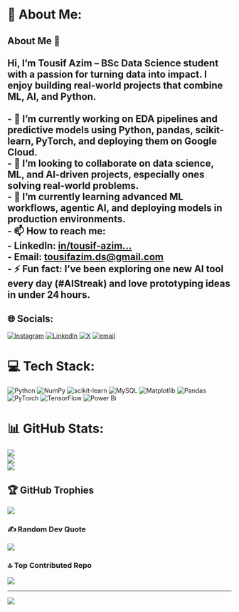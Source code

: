 # 💫 About Me:
## About Me 👋<br><br>Hi, I’m **Tousif Azim** – BSc Data Science student with a passion for turning data into impact. I enjoy building real-world projects that combine ML, AI, and Python.<br><br>- 🔭 I’m currently working on EDA pipelines and predictive models using Python, pandas, scikit-learn, PyTorch, and deploying them on Google Cloud.<br>- 🤝 I’m looking to collaborate on data science, ML, and AI-driven projects, especially ones solving real-world problems.<br>- 🌱 I’m currently learning advanced ML workflows, agentic AI, and deploying models in production environments.<br>- 📫 How to reach me:<br>  - LinkedIn: [in/tousif‑azim…](https://www.linkedin.com/in/tousif-azim-533313279)<br>  - Email: tousifazim.ds@gmail.com<br>- ⚡ Fun fact: I’ve been exploring **one new AI tool every day** (#AIStreak) and love prototyping ideas in under 24 hours.<br>


## 🌐 Socials:
[![Instagram](https://img.shields.io/badge/Instagram-%23E4405F.svg?logo=Instagram&logoColor=white)](https://www.instagram.com/tous___if/) [![LinkedIn](https://img.shields.io/badge/LinkedIn-%230077B5.svg?logo=linkedin&logoColor=white)](https://www.linkedin.com/in/tousif-azim-533313279/) [![X](https://img.shields.io/badge/X-black.svg?logo=X&logoColor=white)](https://x.com/tousif_azim) [![email](https://img.shields.io/badge/Email-D14836?logo=gmail&logoColor=white)](mailto:tousifazim.ds@gmail.com) 

# 💻 Tech Stack:
![Python](https://img.shields.io/badge/python-3670A0?style=for-the-badge&logo=python&logoColor=ffdd54) ![NumPy](https://img.shields.io/badge/numpy-%23013243.svg?style=for-the-badge&logo=numpy&logoColor=white) ![scikit-learn](https://img.shields.io/badge/scikit--learn-%23F7931E.svg?style=for-the-badge&logo=scikit-learn&logoColor=white) ![MySQL](https://img.shields.io/badge/mysql-4479A1.svg?style=for-the-badge&logo=mysql&logoColor=white) ![Matplotlib](https://img.shields.io/badge/Matplotlib-%23ffffff.svg?style=for-the-badge&logo=Matplotlib&logoColor=black) ![Pandas](https://img.shields.io/badge/pandas-%23150458.svg?style=for-the-badge&logo=pandas&logoColor=white) ![PyTorch](https://img.shields.io/badge/PyTorch-%23EE4C2C.svg?style=for-the-badge&logo=PyTorch&logoColor=white) ![TensorFlow](https://img.shields.io/badge/TensorFlow-%23FF6F00.svg?style=for-the-badge&logo=TensorFlow&logoColor=white) ![Power Bi](https://img.shields.io/badge/power_bi-F2C811?style=for-the-badge&logo=powerbi&logoColor=black)
# 📊 GitHub Stats:
![](https://github-readme-stats.vercel.app/api?username=Tousif18&theme=one_dark_pro&hide_border=false&include_all_commits=true&count_private=false)<br/>
![](https://nirzak-streak-stats.vercel.app/?user=Tousif18&theme=one_dark_pro&hide_border=false)<br/>
![](https://github-readme-stats.vercel.app/api/top-langs/?username=Tousif18&theme=one_dark_pro&hide_border=false&include_all_commits=true&count_private=false&layout=compact)

## 🏆 GitHub Trophies
![](https://github-profile-trophy.vercel.app/?username=Tousif18&theme=radical&no-frame=false&no-bg=true&margin-w=4)

### ✍️ Random Dev Quote
![](https://quotes-github-readme.vercel.app/api?type=horizontal&theme=radical)

### 🔝 Top Contributed Repo
![](https://github-contributor-stats.vercel.app/api?username=Tousif18&limit=5&theme=dark&combine_all_yearly_contributions=true)

---
[![](https://visitcount.itsvg.in/api?id=Tousif18&icon=0&color=0)](https://visitcount.itsvg.in)

<!-- Proudly created with GPRM ( https://gprm.itsvg.in ) -->
